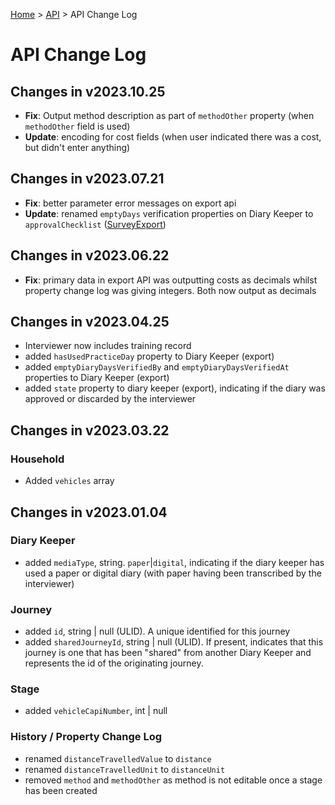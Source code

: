 [Home](../../README.md) > [API](../API.md) > API Change Log

# API Change Log

## Changes in v2023.10.25

- **Fix**: Output method description as part of `methodOther` property (when `methodOther` field is used)
- **Update**: encoding for cost fields (when user indicated there was a cost, but didn't enter anything)

## Changes in v2023.07.21

- **Fix**: better parameter error messages on export api
- **Update**: renamed `emptyDays` verification properties on Diary Keeper to `approvalChecklist` ([SurveyExport](./SurveyExport.md#diary-keeper)) 

## Changes in v2023.06.22

- **Fix**: primary data in export API was outputting costs as decimals whilst property change log was giving integers. Both now output as decimals

## Changes in v2023.04.25

- Interviewer now includes training record
- added `hasUsedPracticeDay` property to Diary Keeper (export)
- added `emptyDiaryDaysVerifiedBy` and `emptyDiaryDaysVerifiedAt` properties to Diary Keeper (export)
- added `state` property to diary keeper (export), indicating if the diary was approved or discarded by the interviewer

## Changes in v2023.03.22

### Household

- Added `vehicles` array

## Changes in v2023.01.04

### Diary Keeper

- added `mediaType`, string. `paper`|`digital`, indicating if the diary keeper has used a paper or digital diary (with paper having been transcribed by the interviewer)

### Journey

- added `id`, string | null (ULID). A unique identified for this journey
- added `sharedJourneyId`, string | null (ULID). If present, indicates that this journey is one that has been "shared" from another Diary Keeper and represents the id of the originating journey.

### Stage

- added `vehicleCapiNumber`, int | null

### History / Property Change Log

- renamed `distanceTravelledValue` to `distance`
- renamed `distanceTravelledUnit` to `distanceUnit`
- removed `method` and `methodOther` as method is not editable once a stage has been created